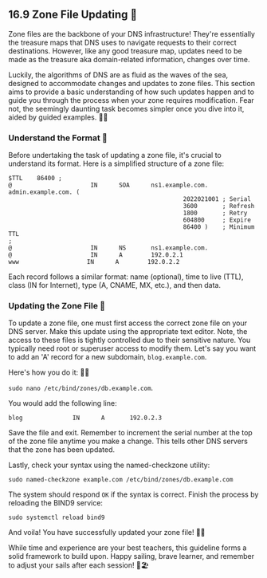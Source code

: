 ## 16.9 Zone File Updating 💾

Zone files are the backbone of your DNS infrastructure! They're essentially the treasure maps that DNS uses to navigate requests to their correct destinations. However, like any good treasure map, updates need to be made as the treasure aka domain-related information, changes over time.

Luckily, the algorithms of DNS are as fluid as the waves of the sea, designed to accommodate changes and updates to zone files. This section aims to provide a basic understanding of how such updates happen and to guide you through the process when your zone requires modification. Fear not, the seemingly daunting task becomes simpler once you dive into it, aided by guided examples. 💪🎯

### Understand the Format 📝

Before undertaking the task of updating a zone file, it's crucial to understand its format. Here is a simplified structure of a zone file:

```
$TTL    86400 ;
@                      IN      SOA      ns1.example.com. admin.example.com. (
                                                 2022021001 ; Serial
                                                 3600       ; Refresh
                                                 1800       ; Retry
                                                 604800     ; Expire
                                                 86400 )    ; Minimum TTL
;
@                      IN      NS       ns1.example.com.
@                      IN      A        192.0.2.1
www                   IN      A        192.0.2.2
```

Each record follows a similar format: name (optional), time to live (TTL), class (IN for Internet), type (A, CNAME, MX, etc.), and then data.

### Updating the Zone File 🔄

To update a zone file, one must first access the correct zone file on your DNS server. Make this update using the appropriate text editor. Note, the access to these files is tightly controlled due to their sensitive nature. You typically need root or superuser access to modify them. Let's say you want to add an 'A' record for a new subdomain, `blog.example.com`.

Here's how you do it: 🧭🚀

`sudo nano /etc/bind/zones/db.example.com`.

You would add the following line:

`blog              IN      A       192.0.2.3`

Save the file and exit. Remember to increment the serial number at the top of the zone file anytime you make a change. This tells other DNS servers that the zone has been updated.

Lastly, check your syntax using the named-checkzone utility:

`sudo named-checkzone example.com /etc/bind/zones/db.example.com`

The system should respond `OK` if the syntax is correct. Finish the process by reloading the BIND9 service:

`sudo systemctl reload bind9`

And voila! You have successfully updated your zone file! 💫💡

While time and experience are your best teachers, this guideline forms a solid framework to build upon. Happy sailing, brave learner, and remember to adjust your sails after each session! 🚀🏖️
